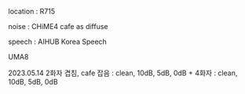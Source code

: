 location : R715

noise : CHiME4 cafe as diffuse

speech : AIHUB Korea Speech 

UMA8

2023.05.14
	2화자 겹침, cafe 잡음 : clean, 10dB, 5dB, 0dB
	+ 4화자 : clean, 10dB, 5dB, 0dB
